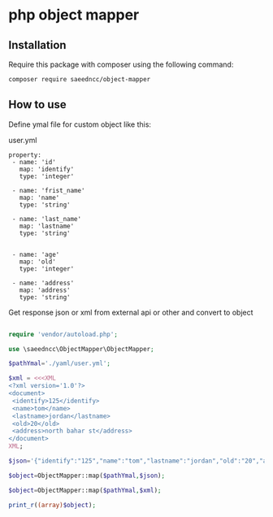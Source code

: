 # php object mapper

## Installation

Require this package with composer using the following command:

```bash
composer require saeedncc/object-mapper
```

## How to use

Define ymal file for custom object like this:

user.yml

```ymal
property: 
 - name: 'id'
   map: 'identify'
   type: 'integer'

 - name: 'frist_name'
   map: 'name'
   type: 'string'

 - name: 'last_name'
   map: 'lastname'
   type: 'string'
   
   
 - name: 'age'
   map: 'old'
   type: 'integer'
   
 - name: 'address'
   map: 'address'
   type: 'string'
```

Get response json or xml from external api or other and convert to object



```php

require 'vendor/autoload.php';

use \saeedncc\ObjectMapper\ObjectMapper;

$pathYmal='./yaml/user.yml';

$xml = <<<XML
<?xml version='1.0'?> 
<document>
 <identify>125</identify>
 <name>tom</name>
 <lastname>jordan</lastname>
 <old>20</old>
 <address>north bahar st</address>
</document>
XML;

$json='{"identify":"125","name":"tom","lastname":"jordan","old":"20","address":"north bahar st"}';

$object=ObjectMapper::map($pathYmal,$json);

$object=ObjectMapper::map($pathYmal,$xml);

print_r((array)$object);
```

